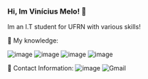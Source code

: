 ### Hi, Im Vinícius Melo! 🙋

Im an I.T student for UFRN with various skills!

🧠 My knowledge:

 ![image](https://img.shields.io/badge/unrealengine-%23313131.svg?style=for-the-badge&logo=unrealengine&logoColor=white)
  ![image](https://img.shields.io/badge/blender-%23F5792A.svg?style=for-the-badge&logo=blender&logoColor=white})
   ![image](https://img.shields.io/badge/Visual_Studio_Code-0078D4?style=for-the-badge&logo=visual%20studio%20code&logoColor=white})
     ![image](https://img.shields.io/badge/C%2B%2B-00599C?style=for-the-badge&logo=c%2B%2B&logoColor=white})
  

 




📱 Contact Information:
![image]({https://img.shields.io/badge/viniciusmeloreisdonascimento@gmail.com-D14836?style=for-the-badge&logo=gmail&logoColor=white}) 
![Gmail](https://img.shields.io/badge/Gmail-D14836?style=for-the-badge&logo=gmail&logoColor=white)











<!--
**vmeloreis/vmeloreis** is a ✨ _special_ ✨ repository because its `README.md` (this file) appears on your GitHub profile.

Here are some ideas to get you started:

- 🔭 I’m currently working on ...
- 🌱 I’m currently learning ...
- 👯 I’m looking to collaborate on ...
- 🤔 I’m looking for help with ...
- 💬 Ask me about ...
- 📫 How to reach me: ...
- 😄 Pronouns: ...
- ⚡ Fun fact: ...
-->
